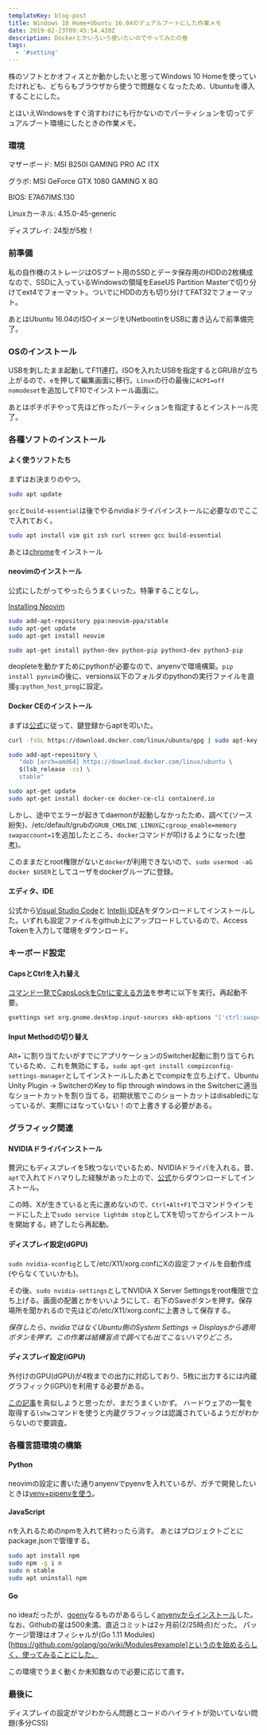 ```yaml
---
templateKey: blog-post
title: Windows 10 Home+Ubuntu 16.04のデュアルブートにした作業メモ
date: 2019-02-23T09:45:54.420Z
description: Dockerとかいろいろ使いたいのでやってみたの巻
tags:
  - '#setting'
---
```

株のソフトとかオフィスとか動かしたいと思ってWindows 10 Homeを使っていたけれども、どちらもブラウザから使うで問題なくなったため、Ubuntuを導入することにした。

とはいえWindowsをすぐ消すわけにも行かないのでパーティションを切ってデュアルブート環境にしたときの作業メモ。

### 環境
マザーボード: MSI B250I GAMING PRO AC ITX

グラボ: MSI GeForce GTX 1080 GAMING X 8G

BIOS: E7A67IMS.130

Linuxカーネル: 4.15.0-45-generic

ディスプレイ: 24型が5枚！

### 前準備
私の自作機のストレージはOSブート用のSSDとデータ保存用のHDDの2枚構成なので、SSDに入っているWindowsの領域をEaseUS Partition Masterで切り分けてext4でフォーマット。ついでにHDDの方も切り分けてFAT32でフォーマット。

あとはUbuntu 16.04のISOイメージをUNetbootinをUSBに書き込んで前準備完了。

### OSのインストール
USBを刺したまま起動してF11連打。ISOを入れたUSBを指定するとGRUBが立ち上がるので、`e`を押して編集画面に移行。`Linux`の行の最後に`ACPI=off nomodeset`を追加してF10でインストール画面に。

あとはポチポチやって先ほど作ったパーティションを指定するとインストール完了。

### 各種ソフトのインストール
#### よく使うソフトたち
まずはお決まりのやつ。
```bash
sudo apt update
```

`gcc`と`build-essential`は後でやるnvidiaドライバインストールに必要なのでここで入れておく。
```bash
sudo apt install vim git zsh curl screen gcc build-essential
```

あとは[chrome](https://www.google.com/chrome/?brand=CHBD&gclid=Cj0KCQiA-8PjBRCWARIsADc18TL4rqXX7yuqHOGbdQpDq6qIFyqoWCo3oudPytr7LYABc0WZw25x7CMaArLMEALw_wcB&gclsrc=aw.ds)をインストール

#### neovimのインストール
公式にしたがってやったらうまくいった。特筆することなし。

[Installing Neovim](https://github.com/neovim/neovim/wiki/Installing-Neovim)
```bash
sudo add-apt-repository ppa:neovim-ppa/stable
sudo apt-get update
sudo apt-get install neovim

sudo apt-get install python-dev python-pip python3-dev python3-pip
```

deopleteを動かすためにpythonが必要なので、anyenvで環境構築。`pip install pynvim`の後に、versions以下のフォルダのpythonの実行ファイルを直接`g:python_host_prog`に設定。


#### Docker CEのインストール
まずは[公式](https://docs.docker.com/install/linux/docker-ce/ubuntu/)に従って、鍵登録からaptを叩いた。

```bash
curl -fsSL https://download.docker.com/linux/ubuntu/gpg | sudo apt-key add -

sudo add-apt-repository \
   "deb [arch=amd64] https://download.docker.com/linux/ubuntu \
   $(lsb_release -cs) \
   stable"

sudo apt-get update
sudo apt-get install docker-ce docker-ce-cli containerd.io
```

しかし、途中でエラーが起きてdaemonが起動しなかったため、調べて(ソース紛失)、/etc/default/grubの`GRUB_CMDLINE_LINUX`に`cgroup_enable=memory swapaccount=1`を追加したところ、`docker`コマンドが叩けるようになった([参考](https://gihyo.jp/admin/serial/01/linux_containers/0003))。

このままだとroot権限がないと`docker`が利用できないので、`sudo usermod -aG docker $USER`としてユーザをdockerグループに登録。

#### エディタ、IDE
公式から[Visual Studio Code](https://code.visualstudio.com/)と
[Intellij IDEA](https://www.jetbrains.com/idea/)をダウンロードしてインストールした。いずれも設定ファイルをgithub上にアップロードしているので、Access Tokenを入力して環境をダウンロード。

### キーボード設定
#### CapsとCtrlを入れ替え
[コマンド一発でCapsLockをCtrlに変える方法](https://linuxfan.info/capslock-ctrl)を参考に以下を実行。再起動不要。

```bash
gsettings set org.gnome.desktop.input-sources xkb-options "['ctrl:swapcaps']"
```

#### Input Methodの切り替え
Alt+\`に割り当てたいがすでにアプリケーションのSwitcher起動に割り当てられているため、これを無効にする。`sudo apt-get install compizconfig-settings-manager`としてインストールしたあとでcompizを立ち上げて、Ubuntu Unity Plugin -> SwitcherのKey to flip through windows in the Switcherに適当なショートカットを割り当てる。初期状態でこのショートカットはdisabledになっているが、実際にはなっていない！ので上書きする必要がある。


### グラフィック関連
#### NVIDIAドライバインストール
贅沢にもディスプレイを5枚つないでいるため、NVIDIAドライバを入れる。昔、`apt`で入れてドハマりした経験があった上ので、[公式](https://www.nvidia.co.jp/Download/index.aspx?lang=jp)からダウンロードしてインストール。

この時、Xが生きていると先に進めないので、`Ctrl+Alt+F1`でコマンドラインモードにした上で`sudo service lightdm stop`としてXを切ってからインストールを開始する。終了したら再起動。

#### ディスプレイ設定(dGPU)
`sudo nvidia-xconfig`として/etc/X11/xorg.confにXの設定ファイルを自動作成(やらなくていいかも)。

その後、`sudo nvidia-settings`としてNVIDIA X Server Settingsをroot権限で立ち上げる。画面の配置とかをいいようにして、右下のSaveボタンを押す。保存場所を聞かれるので先ほどの/etc/X11/xorg.confに上書きして保存する。

_保存したら、nvidiaではなくUbuntu側のSystem Settings -> Displaysから適用ボタンを押す。この作業は結構盲点で調べても出てこないハマりどころ。_

#### ディスプレイ設定(iGPU)
外付けのGPU(dGPU)が4枚までの出力に対応しており、5枚に出力するには内蔵グラフィック(iGPU)を利用する必要がある。

[この記事](https://himeji-cs.jp/wiki/Ubuntu%E3%81%A7dGPU/iGPU%E3%81%AE%E3%83%87%E3%83%A5%E3%82%A2%E3%83%AB%E3%83%A2%E3%83%8B%E3%82%BF%E8%A8%AD%E5%AE%9A)を真似しようと思ったが、まだうまくいかず。
ハードウェアの一覧を取得する`lshw`コマンドを使うと内蔵グラフィックは認識されているようだがわからないので要調査。

### 各種言語環境の構築
#### Python
neovimの設定に書いた通りanyenvでpyenvを入れているが、ガチで開発したいときは[venv+pipenvを使う](https://paiza.hatenablog.com/entry/2018/07/05/%E5%88%9D%E5%BF%83%E8%80%85%E5%90%91%E3%81%91%E3%83%BBPython%E3%81%AE%E4%BB%AE%E6%83%B3%E7%92%B0%E5%A2%83venv%E3%81%A8Pipenv%E3%81%AB%E3%82%88%E3%82%8B%E3%83%91%E3%83%83%E3%82%B1%E3%83%BC%E3%82%B8)。

#### JavaScript
nを入れるためのnpmを入れて終わったら消す。
あとはプロジェクトごとにpackage.jsonで管理する。

```bash
sudo apt install npm
sudo npm -g i n
sudo n stable
sudo apt uninstall npm
```

#### Go
no ideaだったが、[goenv](https://github.com/syndbg/goenv)なるものがあるらしく[anyenvからインストール](https://qiita.com/furuhashin/items/9c0f10045225f40d4189)した。
なお、Githubの星は500未満、直近コミットは2ヶ月前(2/25時点)だった。
パッケージ管理はオフィシャルが(Go 1.11 Modules)[https://github.com/golang/go/wiki/Modules#example]というのを始めるらしく、使ってみることにした。

この環境でうまく動くか未知数なので必要に応じて直す。

### 最後に
ディスプレイの設定がマジわからん問題とコードのハイライトが効いていない問題(多分CSS)
